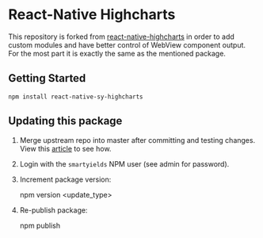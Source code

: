 # React-Native Highcharts

This repository is forked from [react-native-highcharts](https://github.com/TradingPal/react-native-highcharts) in order to add custom modules and have better control of WebView component output. For the most part it is exactly the same as the mentioned package.

## Getting Started

    npm install react-native-sy-highcharts


## Updating this package

1. Merge upstream repo into master after committing and testing changes. View this [article](https://help.github.com/articles/merging-an-upstream-repository-into-your-fork/) to see how.

2. Login with the `smartyields` NPM user (see admin for password).

3. Increment package version:

    npm version <update_type>

4. Re-publish package:

    npm publish
